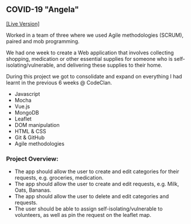 ## COVID-19 "Angela"
[[Live Version]](https://boring-wozniak-c62dd8.netlify.app/#/)

Worked in a team of three where we used Agile methodologies (SCRUM), paired and mob programming.

We had one week to create a Web application that involves collecting shopping, medication or other essential supplies for someone who is self-isolating/vulnerable, and delivering these supplies to their home.

During this project we got to consolidate and expand on everything I had learnt in the previous 6 weeks @ CodeClan.

* Javascript
* Mocha
* Vue.js
* MongoDB
* Leaflet
* DOM manipulation
* HTML & CSS
* Git & GitHub
* Agile methodologies

### Project Overview:

* The app should allow the user to create and edit categories for their requests, e.g. groceries, medication.
* The app should allow the user to create and edit requests, e.g. Milk, Oats, Bananas.
* The app should allow the user to delete and edit categories and requests.
* The user should be able to assign self-isolating/vulnerable to volunteers, as well as pin the request on the leaflet map.
